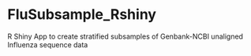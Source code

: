 # FluSubsample_Rshiny
R Shiny App to create stratified subsamples of Genbank-NCBI unaligned Influenza sequence data
